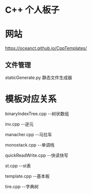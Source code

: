 # C++ 个人板子

# 网站

https://oceanct.github.io/CppTemplates/

## 文件管理

staticGenerate.py 静态文件生成器

# 模板对应关系

binaryIndexTree.cpp --树状数组

inv.cpp --逆元

manacher.cpp --马拉车

monostack.cpp --单调栈

quickReadWrite.cpp --快读快写

st.cpp --st表

template.cpp --基本板

tire.cpp --字典树

